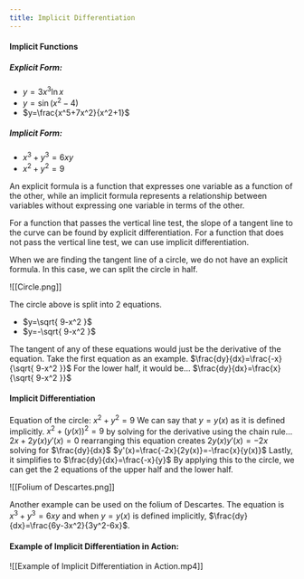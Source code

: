 ```yaml
---
title: Implicit Differentiation
---
```


#### Implicit Functions
##### Explicit Form:
- $y=3x^3\ln{x}$
- $y=\sin(x^2-4)$
- $y=\frac{x^5+7x^2}{x^2+1}$
##### Implicit Form:
- $x^3+y^3=6xy$
- $x^2+y^2=9$

An explicit formula is a function that expresses one variable as a function of the other, while an implicit formula represents a relationship between variables without expressing one variable in terms of the other.

For a function that passes the vertical line test, the slope of a tangent line to the curve can be found by explicit differentiation. For a function that does not pass the vertical line test, we can use implicit differentiation.

When we are finding the tangent line of a circle, we do not have an explicit formula. In this case, we can split the circle in half.

![[Circle.png]]

The circle above is split into 2 equations.
- $y=\sqrt{ 9-x^2 }$
- $y=-\sqrt{ 9-x^2 }$

The tangent of any of these equations would just be the derivative of the equation. Take the first equation as an example.
$\frac{dy}{dx}=\frac{-x}{\sqrt{ 9-x^2 }}$
For the lower half, it would be...
$\frac{dy}{dx}=\frac{x}{\sqrt{ 9-x^2 }}$
#### Implicit Differentiation
Equation of the circle: $x^2+y^2=9$
We can say that $y=y(x)$ as it is defined implicitly.
$x^2+(y(x))^2=9$
by solving for the derivative using the chain rule...
$2x+2y(x)y'(x)=0$
rearranging this equation creates
$2y(x)y'(x) = -2x$
solving for $\frac{dy}{dx}$
$y'(x)=\frac{-2x}{2y(x)}=-\frac{x}{y(x)}$
Lastly, it simplifies to
$\frac{dy}{dx}=\frac{-x}{y}$
By applying this to the circle, we can get the 2 equations of the upper half and the lower half.

![[Folium of Descartes.png]]

Another example can be used on the folium of Descartes. The equation is $x^3+y^3=6xy$ and when $y=y(x)$ is defined implicitly, $\frac{dy}{dx}=\frac{6y-3x^2}{3y^2-6x}$.
#### Example of Implicit Differentiation in Action:
![[Example of Implicit Differentiation in Action.mp4]]
